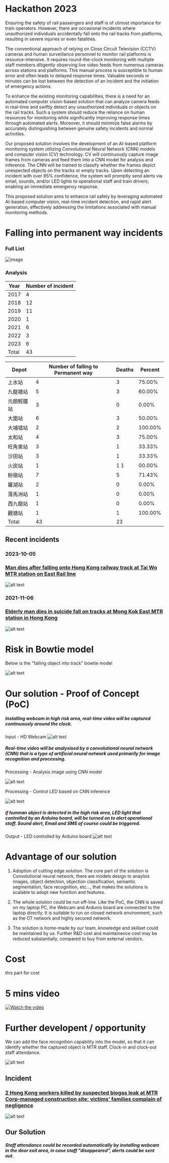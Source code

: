 # Hackathon 2023
Ensuring the safety of rail passengers and staff is of utmost importance for train operators. However, there are occasional incidents where unauthorized individuals accidentally fall onto the rail tracks from platforms, resulting in severe injuries or even fatalities.

The conventional approach of relying on Close Circuit Television (CCTV) cameras and human surveillance personnel to monitor rail platforms is resource-intensive. It requires round-the-clock monitoring with multiple staff members diligently observing live video feeds from numerous cameras across stations and platforms. This manual process is susceptible to human error and often leads to delayed response times. Valuable seconds or minutes can be lost between the detection of an incident and the initiation of emergency actions.

To enhance the existing monitoring capabilities, there is a need for an automated computer vision-based solution that can analyze camera feeds in real-time and swiftly detect any unauthorized individuals or objects on the rail tracks. Such a system should reduce the reliance on human resources for monitoring while significantly improving response times through automated alerts. Moreover, it should minimize false alarms by accurately distinguishing between genuine safety incidents and normal activities.

Our proposed solution involves the development of an AI-based platform monitoring system utilizing Convolutional Neural Network (CNN) models and computer vision (CV) technology. CV will continuously capture image frames from cameras and feed them into a CNN model for analysis and inference. The CNN will be trained to classify whether the frames depict unexpected objects on the tracks or empty tracks. Upon detecting an incident with over 85% confidence, the system will promptly send alerts via email, sounds, and/or LED lights to operational staff and train drivers, enabling an immediate emergency response.

This proposed solution aims to enhance rail safety by leveraging automated AI-based computer vision, real-time incident detection, and rapid alert generation, effectively addressing the limitations associated with manual monitoring methods.

# Falling into permanent way incidents

### Full List

![image](https://github.com/justinlaw360/hackathon2023/assets/4946026/7c24f093-4265-4907-b4ee-e1a494a53b35)

### Analysis

Year	| Number of incident
--- | ---
2017 |	4
2018 |	12
2019 |	11
2020 |	1
2021 |	6
2022 |	3
2023 |	6
Total |	43




Depot	| Number of falling to Permanent way | Deaths	| Percent
--- | --- | --- | --- 
上水站	 | 4	| 3 |	75.00%
九龍塘站	| 5 |	3	| 60.00%
元朗輕鐵站 | 	3 | 	0 | 	0.00%
大圍站	 | 6	 | 3	 | 50.00%
大埔墟站	 | 2	 | 2	 | 100.00%
太和站	 | 4	 | 3	 | 75.00%
旺角東站	 | 3	 | 1	 | 33.33%
沙田站	 | 3	 | 1	 | 33.33%
火炭站	 | 1	 | 1	1 | 00.00%
粉嶺站 | 	7	 | 5	 | 71.43%
羅湖站	 | 2	 | 0	 | 0.00%
落馬洲站	 | 1	 | 0	 | 0.00%
西九龍站	 | 1	 | 0	 | 0.00%
觀塘站	 | 1	 | 1	 | 100.00%
Total |  43 |  23 | 

## Recent incidents
### 2023-10-05 

### [Man dies after falling onto Hong Kong railway track at Tai Wo MTR station on East Rail line](https://www.scmp.com/news/hong-kong/law-and-crime/article/3157601/man-dies-after-falling-hong-kong-railway-track-tai-wo)
![alt text](https://cdn.i-scmp.com/sites/default/files/styles/1200x800/public/d8/images/canvas/2021/11/27/b9edd83c-91b0-47ff-8968-477a62e47f62_bd8092c1.jpg?itok=cSCLupUv&v=1637998699)

### 2021-11-06

### [Elderly man dies in suicide fall on tracks at Mong Kok East MTR station in Hong Kong](https://www.scmp.com/news/hong-kong/transport/article/3155096/elderly-man-dies-after-falling-tracks-mong-kok-east-mtr?campaign=3155096&module=perpetual_scroll_0&pgtype=article)
![alt text](https://cdn.i-scmp.com/sites/default/files/styles/1200x800/public/d8/images/methode/2021/11/06/783b95b0-3ea7-11ec-a1b3-e785d5c8830c_image_hires_143513.JPG?itok=m0v3ZN3U&v=1636180520)


# Risk in Bowtie model
Below is the "falling object into track" bowtie model

![alt text](https://raw.githubusercontent.com/justinlaw360/hackathon2023/main/bowtie.jpg)

# Our solution - Proof of Concept (PoC)

##### Installing webcam in high risk area, real-time video will be captured continuously around the clock.

Input - HD Webcam
![alt text](https://raw.githubusercontent.com/justinlaw360/hackathon2023/main/hdwebcam.jpg)

##### Real-time video will be analysised by a convolutional neural network (CNN) that is a type of artificial neural network used primarily for image recognition and processing.

Processing - Analysis image using CNN model

![alt text](https://raw.githubusercontent.com/justinlaw360/hackathon2023/main/cnn.jpg)

Processing - Control LED based on CNN inference

![alt text](https://raw.githubusercontent.com/justinlaw360/hackathon2023/main/arduino-cli.jpg)

##### if hunman object is detected in the high risk area, LED light that controlled by an Arduino board, will be turned on to alert operational staff.  Sound alert, Email and SMS of course could be triggered.

Output - LED controlled by Arduino board
![alt text](https://raw.githubusercontent.com/justinlaw360/hackathon2023/main/arduino-LED.jpg)

# Advantage of our solution

1. Adoption of cutting edge solution.  The core part of the solution is Convolutional neural network, there are models design to anaylsis images, object detection, objection classification, semantic segmentation, face recognition, etc..., that makes the solutions is scalable to adopt new function and features.

2. The whole solution could be run off-line.  Like the PoC, the CNN is saved on my laptop PC, the Webcam and Ardunio board are connected to the laptop directly.  It is suitable to run on closed network environment, such as the OT network and highly secured network.

3. The solution is home-made by our team, knowledge and skillset could be maintained by us.  Further R&D cost and maintainence cost may be reduced substantially, compared to buy from external vendors.

# Cost

this part for cost

   

# 5 mins video

[![Watch the video](https://img.youtube.com/vi/T-D1KVIuvjA/maxefault.jpg)](https://youtu.be/T-DIuvjA)

# Further developent / opportunity

We can add the face recognition capability into the model, so that it can identify whether the captured object is MTR staff.  Clock-in and clock-out staff attendance.

![alt text](https://xailient.com/wp-content/uploads/2022/08/AI-is-at-the-Edge.-What-does-this-mean-for-Face-Recognition-technology.jpg)

## Incident
### [2 Hong Kong workers killed by suspected biogas leak at MTR Corp-managed construction site; victims’ families complain of negligence](https://www.scmp.com/news/hong-kong/society/article/3235611/2-hong-kong-workers-dead-after-suspected-biogas-leak-construction-site-west-kowloon-cultural)

![alt text](https://cdn.i-scmp.com/sites/default/files/styles/1200x800/public/d8/images/canvas/2023/09/24/c45a0510-42dd-496b-b84a-87af5cb479b0_8b174091.jpg?itok=U8RQ--ol&v=1695532494)

## Our Solution
##### Staff attendance could be recorded automatically by installing webcam in the door exit area, in case staff "disappeared", alerts could be sent out.
